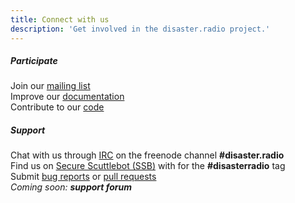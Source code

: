 ```yaml
---
title: Connect with us
description: 'Get involved in the disaster.radio project.'
---
```


##### **Participate**
Join our [mailing list](https://sudoroom.org/lists/listinfo/disasterradio)  
Improve our [documentation](https://github.com/sudomesh/disaster-radio/wiki)  
Contribute to our [code](https://github.com/sudomesh/disaster-radio)  

##### **Support**
Chat with us through [IRC](https://webchat.freenode.net/) on the freenode channel **#disaster.radio**  
Find us on [Secure Scuttlebot (SSB)](https://github.com/ssbc) with for the **#disasterradio** tag  
Submit [bug reports](https://github.com/sudomesh/disaster-radio/issues) or [pull requests](https://github.com/sudomesh/disaster-radio/pulls)  
_Coming soon: **support forum**_  
